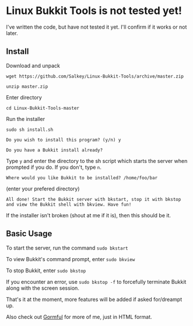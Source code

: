 Linux Bukkit Tools is not tested yet!
=====================================
I've written the code, but have not tested it yet. I'll confirm if it works or not later.

Install
----------
Download and unpack

`wget https://github.com/Salkey/Linux-Bukkit-Tools/archive/master.zip`

`unzip master.zip`

Enter directory

`cd Linux-Bukkit-Tools-master`

Run the installer

`sudo sh install.sh`

`Do you wish to install this program? (y/n) y`

`Do you have a Bukkit install already? `

Type `y` and enter the directory to the sh script which starts the server when prompted if you do. If you don't, type `n`.

`Where would you like Bukkit to be installed? /home/foo/bar`

(enter your prefered directory)

`All done! Start the Bukkit server with bkstart, stop it with bkstop and view the Bukkit shell with bkview. Have fun!`

If the installer isn't broken (shout at me if it is), then this should be it.

Basic Usage
-----------
To start the server, run the command `sudo bkstart`

To view Bukkit's command prompt, enter `sudo bkview`

To stop Bukkit, enter `sudo bkstop`

If you encounter an error, use `sudo bkstop -f` to forcefully terminate Bukkit along with the screen session.

That's it at the moment, more features will be added if asked for/dreampt up.

Also check out [Gormful](http://www.gormful.net/ "Gormful") for more of me, just in HTML format.